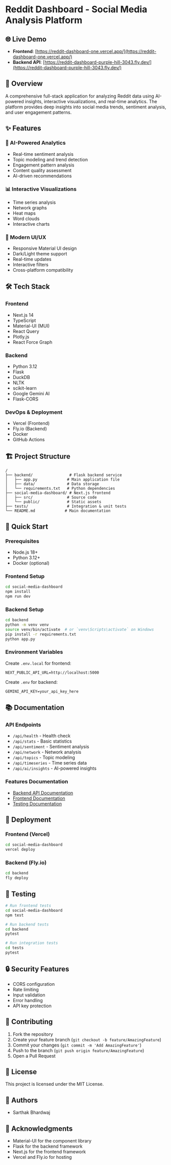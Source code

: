 # Reddit Dashboard - Social Media Analysis Platform

## 🌐 Live Demo
- **Frontend**: [https://reddit-dashboard-one.vercel.app/](https://reddit-dashboard-one.vercel.app/)
- **Backend API**: [https://reddit-dashboard-purple-hill-3043.fly.dev/](https://reddit-dashboard-purple-hill-3043.fly.dev/)

## 🚀 Overview
A comprehensive full-stack application for analyzing Reddit data using AI-powered insights, interactive visualizations, and real-time analytics. The platform provides deep insights into social media trends, sentiment analysis, and user engagement patterns.

## ✨ Features

### 🤖 AI-Powered Analytics
- Real-time sentiment analysis
- Topic modeling and trend detection
- Engagement pattern analysis
- Content quality assessment
- AI-driven recommendations

### 📊 Interactive Visualizations
- Time series analysis
- Network graphs
- Heat maps
- Word clouds
- Interactive charts

### 🎨 Modern UI/UX
- Responsive Material UI design
- Dark/Light theme support
- Real-time updates
- Interactive filters
- Cross-platform compatibility

## 🛠️ Tech Stack

### Frontend
- Next.js 14
- TypeScript
- Material-UI (MUI)
- React Query
- Plotly.js
- React Force Graph

### Backend
- Python 3.12
- Flask
- DuckDB
- NLTK
- scikit-learn
- Google Gemini AI
- Flask-CORS

### DevOps & Deployment
- Vercel (Frontend)
- Fly.io (Backend)
- Docker
- GitHub Actions

## 🏗️ Project Structure
```
/
├── backend/                # Flask backend service
│   ├── app.py             # Main application file
│   ├── data/              # Data storage
│   └── requirements.txt   # Python dependencies
├── social-media-dashboard/ # Next.js frontend
│   ├── src/               # Source code
│   └── public/            # Static assets
├── tests/                 # Integration & unit tests
└── README.md             # Main documentation
```

## 🚀 Quick Start

### Prerequisites
- Node.js 18+
- Python 3.12+
- Docker (optional)

### Frontend Setup
```bash
cd social-media-dashboard
npm install
npm run dev
```

### Backend Setup
```bash
cd backend
python -m venv venv
source venv/bin/activate  # or `venv\Scripts\activate` on Windows
pip install -r requirements.txt
python app.py
```

### Environment Variables
Create `.env.local` for frontend:
```env
NEXT_PUBLIC_API_URL=http://localhost:5000
```

Create `.env` for backend:
```env
GEMINI_API_KEY=your_api_key_here
```

## 📚 Documentation

### API Endpoints
- `/api/health` - Health check
- `/api/stats` - Basic statistics
- `/api/sentiment` - Sentiment analysis
- `/api/network` - Network analysis
- `/api/topics` - Topic modeling
- `/api/timeseries` - Time series data
- `/api/ai/insights` - AI-powered insights

### Features Documentation
- [Backend API Documentation](./backend/README.md)
- [Frontend Documentation](./social-media-dashboard/README.md)
- [Testing Documentation](./tests/README.md)

## 🚀 Deployment

### Frontend (Vercel)
```bash
cd social-media-dashboard
vercel deploy
```

### Backend (Fly.io)
```bash
cd backend
fly deploy
```

## 🧪 Testing
```bash
# Run frontend tests
cd social-media-dashboard
npm test

# Run backend tests
cd backend
pytest

# Run integration tests
cd tests
pytest
```

## 🔒 Security Features
- CORS configuration
- Rate limiting
- Input validation
- Error handling
- API key protection

## 🤝 Contributing
1. Fork the repository
2. Create your feature branch (`git checkout -b feature/AmazingFeature`)
3. Commit your changes (`git commit -m 'Add AmazingFeature'`)
4. Push to the branch (`git push origin feature/AmazingFeature`)
5. Open a Pull Request

## 📝 License
This project is licensed under the MIT License.

## 👥 Authors
- Sarthak Bhardwaj

## 🙏 Acknowledgments
- Material-UI for the component library
- Flask for the backend framework
- Next.js for the frontend framework
- Vercel and Fly.io for hosting
